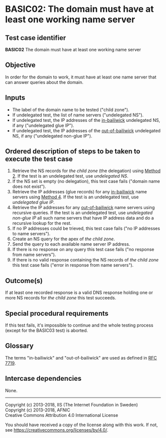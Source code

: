 # BASIC02: The domain must have at least one working name server

## Test case identifier
**BASIC02** The domain must have at least one working name server

## Objective

In order for the domain to work, it must have at least one name server that
can answer queries about the domain. 

## Inputs

* The label of the domain name to be tested ("child zone").
* If undelegated test, the list of name servers ("undelegated NS").
* If undelegated test, the IP addresses of the [in-bailiwick] undelegated 
  NS, if any ("undelegated glue IP").
* If undelegated test, the IP addresses of the [out-of-bailiwick]
  undelegated NS, if any ("undelegated non-glue IP").

## Ordered description of steps to be taken to execute the test case

1. Retrieve the NS records for _the child zone_ (the delegation) using
   [Method 2]. If the test is an undelegated test, use _undelegated
   NS_.
2. If the NS set is empty (no delegation), this test case fails
   ("domain name does not exist").
3. Retrieve the IP addresses (glue records) for any [in-bailiwick] name
   servers using [Method 4]. If the test is an undelegated test, use 
   _undelegated glue IP_.
4. Retrieve the IP addresses for any [out-of-bailiwick] name servers
   using recursive queries. If the test is an undelegated test, use 
   _undelegated non-glue IP_ all such name servers that have IP 
   address data and do a recursive lookup for the rest.
5. If no IP addresses could be trieved, this test case fails ("no
   IP addresses to name servers").
6. Create an NS query for the apex of _the child zone_.
7. Send the query to each available name server IP address.
8. If there is no response on any query this test case fails 
   ("no response from name servers").
9. If there is no valid response containing the NS records of 
   _the child zone_ this test case fails 
   ("error in response from name servers").

## Outcome(s)

If at least one recorded response is a valid DNS response holding 
one or more NS records for _the child zone_ this test succeeds.

## Special procedural requirements

If this test fails, it's impossible to continue and the whole testing
process (except for the BASIC03 test) is aborted.

## Glossary

The terms "in-bailiwick" and "out-of-bailiwick" are used as defined
in [RFC 7719].

## Intercase dependencies

None.


[Method 2]:         ../Methods.md#method-2-obtain-glue-name-records-from-parent
[Method 4]:         ../Methods.md#method-4-obtain-glue-address-records-from-parent
[RFC 7719]:         https://tools.ietf.org/html/rfc7719
[in-bailiwick]:     #glossary
[out-of-bailiwick]: #glossary

-------

Copyright (c) 2013-2018, IIS (The Internet Foundation in Sweden)  
Copyright (c) 2013-2018, AFNIC  
Creative Commons Attribution 4.0 International License

You should have received a copy of the license along with this
work.  If not, see <https://creativecommons.org/licenses/by/4.0/>.
